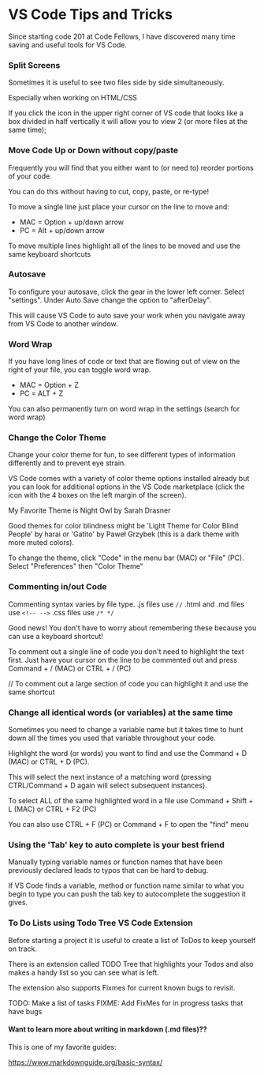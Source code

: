 # VS Code Tips and Tricks
Since starting code 201 at Code Fellows, I have discovered many time saving and useful tools for VS Code.

### Split Screens
Sometimes it is useful to see two files side by side simultaneously.

Especially when working on HTML/CSS

If you click the icon in the upper right corner of VS code that looks like a box divided in half vertically it will allow you to view 2 (or more files at the same time);

### Move Code Up or Down without copy/paste
Frequently you will find that you either want to (or need to) reorder portions of your code.

You can do this without having to cut, copy, paste, or re-type!

To move a single line just place your cursor on the line to move and:
- MAC = Option + up/down arrow
- PC = Alt + up/down arrow

To move multiple lines highlight all of the lines to be moved and use the same keyboard shortcuts

### Autosave
To configure your autosave, click the gear in the lower left corner. Select "settings". Under Auto Save change the option to "afterDelay".

This will cause VS Code to auto save your work when you navigate away from VS Code to another window.

### Word Wrap
If you have long lines of code or text that are flowing out of view on the right of your file, you can toggle word wrap.
- MAC = Option + Z
- PC = ALT + Z

You can also permanently turn on word wrap in the settings (search for word wrap)

### Change the Color Theme
Change your color theme for fun, to see different types of information differently and to prevent eye strain.

VS Code comes with a variety of color theme options installed already but you can look for additional options in the VS Code marketplace (click the icon with the 4 boxes on the left margin of the screen).

My Favorite Theme is Night Owl by Sarah Drasner

Good themes for color blindness might be 'Light Theme for Color Blind People' by harai or 'Gatito' by Paweł Grzybek (this is a dark theme with more muted colors).

To change the theme, click "Code" in the menu bar (MAC) or "File" (PC). Select "Preferences" then "Color Theme"

### Commenting in/out Code
Commenting syntax varies by file type.
.js files use ```//```
.html and .md files use ```<!-- -->```
.css files use ```/* */```

Good news! You don't have to worry about remembering these because you can use a keyboard shortcut!

To comment out a single line of code you don't need to highlight the text first. Just have your cursor on the line to be commented out and press Command + / (MAC) or CTRL + / (PC)

// To comment out a large section of code you can highlight it and use the same shortcut

### Change all identical words (or variables) at the same time
Sometimes you need to change a variable name but it takes time to hunt down all the times you used that variable throughout your code.

Highlight the word (or words) you want to find and use the Command + D (MAC) or CTRL + D (PC).

This will select the next instance of a matching word (pressing CTRL/Command + D again will select subsequent instances).

To select ALL of the same highlighted word in a file use Command + Shift + L (MAC) or CTRL + F2 (PC)

You can also use CTRL + F (PC) or Command + F to open the "find" menu

### Using the 'Tab' key to auto complete is your best friend
Manually typing variable names or function names that have been previously declared leads to typos that can be hard to debug.

If VS Code finds a variable, method or function name similar to what you begin to type you can push the tab key to autocomplete the suggestion it gives.

### To Do Lists using Todo Tree VS Code Extension

Before starting a project it is useful to create a list of ToDos to keep yourself on track.

There is an extension called TODO Tree that highlights your Todos and also makes a handy list so you can see what is left.

The extension also supports Fixmes for current known bugs to revisit.

TODO: Make a list of tasks
FIXME: Add FixMes for in progress tasks that have bugs

#### Want to learn more about writing in markdown (.md files)?? 
This is one of my favorite guides:

https://www.markdownguide.org/basic-syntax/

